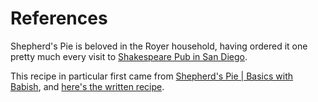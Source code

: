 

# References
Shepherd's Pie is beloved in the Royer household, having ordered it one pretty much every visit to [Shakespeare Pub in San Diego](https://www.shakespearepub.com/).

This recipe in particular first came from [Shepherd's Pie | Basics with Babish](https://youtu.be/Uj8BC2kcp7A), and [here's the written recipe](https://basicswithbabish.co/basicsepisodes/shepherdspie). 
